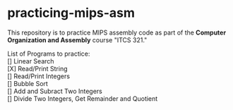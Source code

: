 # practicing-mips-asm

This repository is to practice MIPS assembly code as part of the **Computer Organization and Assembly** course "ITCS 321."  

List of Programs to practice:  
[] Linear Search  
[X] Read/Print String  
[] Read/Print Integers  
[] Bubble Sort  
[] Add and Subract Two Integers  
[] Divide Two Integers, Get Remainder and Quotient  
